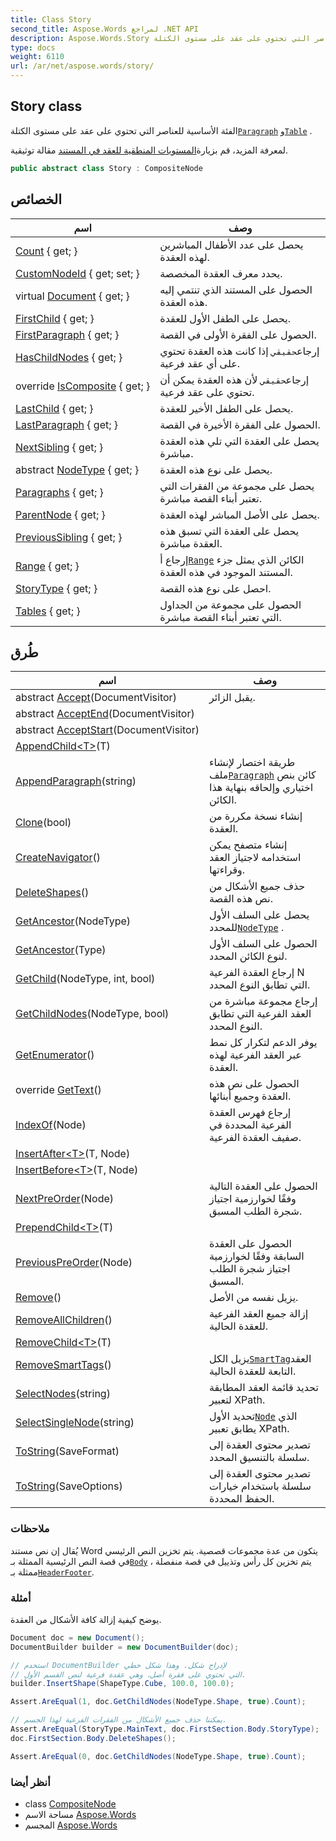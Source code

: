 ```yaml
---
title: Class Story
second_title: Aspose.Words لمراجع .NET API
description: Aspose.Words.Story فصل. الفئة الأساسية للعناصر التي تحتوي على عقد على مستوى الكتلةParagraph وTable .
type: docs
weight: 6110
url: /ar/net/aspose.words/story/
---
```

## Story class

الفئة الأساسية للعناصر التي تحتوي على عقد على مستوى الكتلة[`Paragraph`](../paragraph/) و[`Table`](../../aspose.words.tables/table/) .

لمعرفة المزيد، قم بزيارة[المستويات المنطقية للعقد في المستند](https://docs.aspose.com/words/net/logical-levels-of-nodes-in-a-document/) مقالة توثيقية.

```csharp
public abstract class Story : CompositeNode
```

## الخصائص

| اسم | وصف |
| --- | --- |
| [Count](../../aspose.words/compositenode/count/) { get; } | يحصل على عدد الأطفال المباشرين لهذه العقدة. |
| [CustomNodeId](../../aspose.words/node/customnodeid/) { get; set; } | يحدد معرف العقدة المخصصة. |
| virtual [Document](../../aspose.words/node/document/) { get; } | الحصول على المستند الذي تنتمي إليه هذه العقدة. |
| [FirstChild](../../aspose.words/compositenode/firstchild/) { get; } | يحصل على الطفل الأول للعقدة. |
| [FirstParagraph](../../aspose.words/story/firstparagraph/) { get; } | الحصول على الفقرة الأولى في القصة. |
| [HasChildNodes](../../aspose.words/compositenode/haschildnodes/) { get; } | إرجاع`حقيقي` إذا كانت هذه العقدة تحتوي على أي عقد فرعية. |
| override [IsComposite](../../aspose.words/compositenode/iscomposite/) { get; } | إرجاع`حقيقي` لأن هذه العقدة يمكن أن تحتوي على عقد فرعية. |
| [LastChild](../../aspose.words/compositenode/lastchild/) { get; } | يحصل على الطفل الأخير للعقدة. |
| [LastParagraph](../../aspose.words/story/lastparagraph/) { get; } | الحصول على الفقرة الأخيرة في القصة. |
| [NextSibling](../../aspose.words/node/nextsibling/) { get; } | يحصل على العقدة التي تلي هذه العقدة مباشرة. |
| abstract [NodeType](../../aspose.words/node/nodetype/) { get; } | يحصل على نوع هذه العقدة. |
| [Paragraphs](../../aspose.words/story/paragraphs/) { get; } | يحصل على مجموعة من الفقرات التي تعتبر أبناء القصة مباشرة. |
| [ParentNode](../../aspose.words/node/parentnode/) { get; } | يحصل على الأصل المباشر لهذه العقدة. |
| [PreviousSibling](../../aspose.words/node/previoussibling/) { get; } | يحصل على العقدة التي تسبق هذه العقدة مباشرة. |
| [Range](../../aspose.words/node/range/) { get; } | إرجاع أ[`Range`](../range/) الكائن الذي يمثل جزء المستند الموجود في هذه العقدة. |
| [StoryType](../../aspose.words/story/storytype/) { get; } | احصل على نوع هذه القصة. |
| [Tables](../../aspose.words/story/tables/) { get; } | الحصول على مجموعة من الجداول التي تعتبر أبناء القصة مباشرة. |

## طُرق

| اسم | وصف |
| --- | --- |
| abstract [Accept](../../aspose.words/node/accept/)(DocumentVisitor) | يقبل الزائر. |
| abstract [AcceptEnd](../../aspose.words/compositenode/acceptend/)(DocumentVisitor) |  |
| abstract [AcceptStart](../../aspose.words/compositenode/acceptstart/)(DocumentVisitor) |  |
| [AppendChild&lt;T&gt;](../../aspose.words/compositenode/appendchild/)(T) |  |
| [AppendParagraph](../../aspose.words/story/appendparagraph/)(string) | طريقة اختصار لإنشاء ملف[`Paragraph`](../paragraph/) كائن بنص اختياري وإلحاقه بنهاية هذا الكائن. |
| [Clone](../../aspose.words/node/clone/)(bool) | إنشاء نسخة مكررة من العقدة. |
| [CreateNavigator](../../aspose.words/compositenode/createnavigator/)() | إنشاء متصفح يمكن استخدامه لاجتياز العقد وقراءتها. |
| [DeleteShapes](../../aspose.words/story/deleteshapes/)() | حذف جميع الأشكال من نص هذه القصة. |
| [GetAncestor](../../aspose.words/node/getancestor/)(NodeType) | يحصل على السلف الأول للمحدد[`NodeType`](../nodetype/) . |
| [GetAncestor](../../aspose.words/node/getancestor/)(Type) | الحصول على السلف الأول لنوع الكائن المحدد. |
| [GetChild](../../aspose.words/compositenode/getchild/)(NodeType, int, bool) | إرجاع العقدة الفرعية N التي تطابق النوع المحدد. |
| [GetChildNodes](../../aspose.words/compositenode/getchildnodes/)(NodeType, bool) | إرجاع مجموعة مباشرة من العقد الفرعية التي تطابق النوع المحدد. |
| [GetEnumerator](../../aspose.words/compositenode/getenumerator/)() | يوفر الدعم لتكرار كل نمط عبر العقد الفرعية لهذه العقدة. |
| override [GetText](../../aspose.words/compositenode/gettext/)() | الحصول على نص هذه العقدة وجميع أبنائها. |
| [IndexOf](../../aspose.words/compositenode/indexof/)(Node) | إرجاع فهرس العقدة الفرعية المحددة في صفيف العقدة الفرعية. |
| [InsertAfter&lt;T&gt;](../../aspose.words/compositenode/insertafter/)(T, Node) |  |
| [InsertBefore&lt;T&gt;](../../aspose.words/compositenode/insertbefore/)(T, Node) |  |
| [NextPreOrder](../../aspose.words/node/nextpreorder/)(Node) | الحصول على العقدة التالية وفقًا لخوارزمية اجتياز شجرة الطلب المسبق. |
| [PrependChild&lt;T&gt;](../../aspose.words/compositenode/prependchild/)(T) |  |
| [PreviousPreOrder](../../aspose.words/node/previouspreorder/)(Node) | الحصول على العقدة السابقة وفقًا لخوارزمية اجتياز شجرة الطلب المسبق. |
| [Remove](../../aspose.words/node/remove/)() | يزيل نفسه من الأصل. |
| [RemoveAllChildren](../../aspose.words/compositenode/removeallchildren/)() | إزالة جميع العقد الفرعية للعقدة الحالية. |
| [RemoveChild&lt;T&gt;](../../aspose.words/compositenode/removechild/)(T) |  |
| [RemoveSmartTags](../../aspose.words/compositenode/removesmarttags/)() | يزيل الكل[`SmartTag`](../../aspose.words.markup/smarttag/)العقد التابعة للعقدة الحالية. |
| [SelectNodes](../../aspose.words/compositenode/selectnodes/)(string) | تحديد قائمة العقد المطابقة لتعبير XPath. |
| [SelectSingleNode](../../aspose.words/compositenode/selectsinglenode/)(string) | تحديد الأول[`Node`](../node/) الذي يطابق تعبير XPath. |
| [ToString](../../aspose.words/node/tostring/)(SaveFormat) | تصدير محتوى العقدة إلى سلسلة بالتنسيق المحدد. |
| [ToString](../../aspose.words/node/tostring/)(SaveOptions) | تصدير محتوى العقدة إلى سلسلة باستخدام خيارات الحفظ المحددة. |

### ملاحظات

يُقال إن نص مستند Word يتكون من عدة مجموعات قصصية. يتم تخزين النص الرئيسي في قصة النص الرئيسية الممثلة بـ[`Body`](../body/) ، يتم تخزين كل رأس وتذييل في قصة منفصلة ممثلة بـ[`HeaderFooter`](../headerfooter/).

### أمثلة

يوضح كيفية إزالة كافة الأشكال من العقدة.

```csharp
Document doc = new Document();
DocumentBuilder builder = new DocumentBuilder(doc);

// استخدم DocumentBuilder لإدراج شكل. وهذا شكل خطي
// التي تحتوي على فقرة أصل، وهي عقدة فرعية لنص القسم الأول.
builder.InsertShape(ShapeType.Cube, 100.0, 100.0);

Assert.AreEqual(1, doc.GetChildNodes(NodeType.Shape, true).Count);

// يمكننا حذف جميع الأشكال من الفقرات الفرعية لهذا الجسم.
Assert.AreEqual(StoryType.MainText, doc.FirstSection.Body.StoryType);
doc.FirstSection.Body.DeleteShapes();

Assert.AreEqual(0, doc.GetChildNodes(NodeType.Shape, true).Count);
```

### أنظر أيضا

* class [CompositeNode](../compositenode/)
* مساحة الاسم [Aspose.Words](../../aspose.words/)
* المجسم [Aspose.Words](../../)


